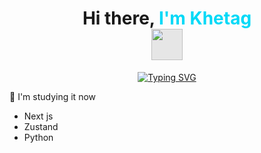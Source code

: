 <h1 align="center">Hi there, <span style="color: #00D9F7;">I'm Khetag</span> 
<img style="display: block;-webkit-user-select: none;margin: auto;background-color: hsl(0, 0%, 90%);" width='50'src="https://camo.githubusercontent.com/ff4478f93581788c3f10a8961c0622cc36f37c7115f91a6b68443726005d4a43/68747470733a2f2f63756c746f667468657061727479706172726f742e636f6d2f706172726f74732f68642f3630667073706172726f742e676966"></h1>
<div align="center">
      <a href="https://github.com/hetagdarchiev">
      <img src="https://readme-typing-svg.herokuapp.com?font=Calibri&weight=700&size=34&pause=1000&color=00D9F7FF&center=true&vCenter=true&repeat=false&width=435&lines=Welcome+to+my+profile" alt="Typing SVG" />
  </a>
</div>

🌱 I'm studying it now
- Next js
- Zustand
- Python
